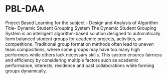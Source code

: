 # PBL-DAA
Project Based Learning for the subject - Design and Analysis of Algorithm
Title- Dynamic Student Grouping System
The Dynamic Student Grouping System is an intelligent algorithm-based solution designed to automatically form balanced student groups for academic projects, activities, or competitions. Traditional group formation methods often lead to uneven team compositions, where some groups may have too many high performers while others lack necessary skills. This system ensures fairness and efficiency by considering multiple factors such as academic performance, interests, residence and past collaborations while forming groups dynamically.
